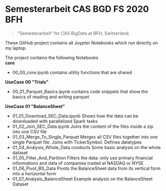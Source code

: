 # Semesterarbeit CAS BGD FS 2020 BFH
> "Semesterarbeit" for CAS BigData at BFH, Switzerland.


These GitHub project contains all Juypter Notebooks which run directly on my laptop. 

The project contains the following Notebooks
<br>
__core__
* 00_00_core.ipynb contains utility functions that are shared

__UseCase 00 "Trials"__
* 00_01_Parquet_Basics.ipynb contains code snippets that show the basics of reading and writing parquet

__UseCase 01 "BalanceSheet"__
* 01_01_Download_SEC_Data.ipynb Shows how the data can be downloaded with parallelized Spark tasks
* 01_02_Join_SEC_Data.ipynb Joins the content of the files inside a zip into one CSV file
* 01_03_Merge_To_Single_Parquet Merges all CSV files together into one single Parquet file. Joins with TickerSymbol. Defines datatypes
* 01_04_Analysis_Whole_Data conducts Some basic analysis on the whole dataset
* 01_05_Filter_And_Partition Filters the data: only use primary financial informations and data of companies traded at NASDAQ or NYSE
* 01_06_Pivot_BS_Data Pivots the BalanceSheet data from its vertical form into a horizontal form
* 01_07_Analysis_BalanceSheet Example analysis on the BalanceSheet Dataset



